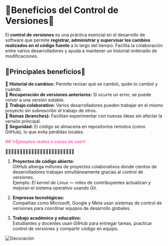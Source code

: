 # 🌸Beneficios del Control de Versiones🌸

El **control de versiones** es una práctica esencial en el desarrollo de software que permite **registrar, administrar y supervisar los cambios realizados en el código fuente** a lo largo del tiempo. Facilita la colaboración entre varios desarrolladores y ayuda a mantener un historial ordenado de modificaciones.

## 🎀Principales beneficios🎀

📌 **Historial de cambios:** Permite revisar qué se cambió, quién lo cambió y cuándo.  
📌 **Recuperación de versiones anteriores:** Si ocurre un error, se puede volver a una versión estable.  
📌 **Trabajo colaborativo:** Varios desarrolladores pueden trabajar en el mismo proyecto sin sobrescribir el trabajo de otros.  
📌 **Ramas (branches):** Facilitan experimentar con nuevas ideas sin afectar la versión principal.  
📌 **Seguridad:** El código se almacena en repositorios remotos (como GitHub), lo que evita pérdidas locales.

<p style="color:hotpink; font-weight:bold;">## ✨Ejemplos reales o casos de uso✨</p>

🌸🌸🌸🌸🌸🌸🌸🌸🌸🌸🌸🌸🌸🌸🌸🌸🌸🌸🌸🌸🌸🌸🌸🌸

1. **Proyectos de código abierto:**  
   GitHub alberga millones de proyectos colaborativos donde cientos de desarrolladores trabajan simultáneamente gracias al control de versiones.  
   Ejemplo: *El kernel de Linux* — miles de contribuyentes actualizan y mejoran el sistema operativo usando Git.

2. **Empresas tecnológicas:**  
   Compañías como Microsoft, Google y Meta usan sistemas de control de versiones para coordinar equipos de desarrollo globales.

3. **Trabajo académico y educativo:**  
   Estudiantes y docentes usan GitHub para entregar tareas, practicar control de versiones y compartir código en equipo.

![Decoración](https://example.com/imagen-linda.png)
